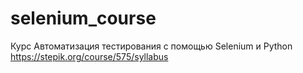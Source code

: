 # selenium_course
Курс Автоматизация тестирования с помощью Selenium и Python
https://stepik.org/course/575/syllabus